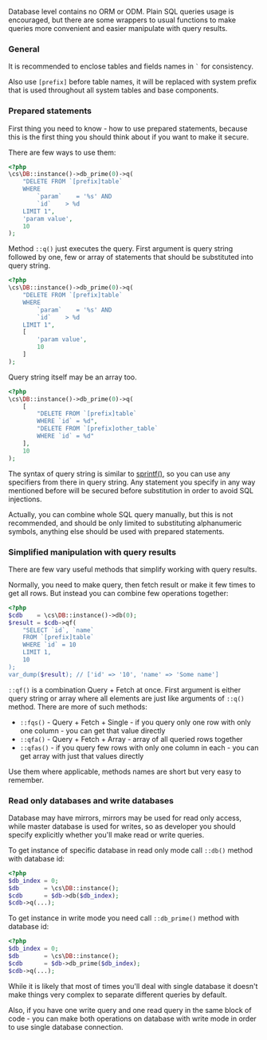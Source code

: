 Database level contains no ORM or ODM. Plain SQL queries usage is encouraged, but there are some wrappers to usual functions to make queries more convenient and easier manipulate with query results.

### General
It is recommended to enclose tables and fields names in `` ` `` for consistency.

Also use `[prefix]` before table names, it will be replaced with system prefix that is used throughout all system tables and base components.

### Prepared statements
First thing you need to know - how to use prepared statements, because this is the first thing you should think about if you want to make it secure.

There are few ways to use them:
```php
<?php
\cs\DB::instance()->db_prime(0)->q(
    "DELETE FROM `[prefix]table`
    WHERE
        `param`    = '%s' AND
        `id`    > %d
    LIMIT 1",
    'param value',
    10
);
```

Method `::q()` just executes the query. First argument is query string followed by one, few or array of statements that should be substituted into query string.

```php
<?php
\cs\DB::instance()->db_prime(0)->q(
    "DELETE FROM `[prefix]table`
    WHERE
        `param`    = '%s' AND
        `id`    > %d
    LIMIT 1",
    [
        'param value',
        10
    ]
);
```

Query string itself may be an array too.

```php
<?php
\cs\DB::instance()->db_prime(0)->q(
    [
        "DELETE FROM `[prefix]table`
        WHERE `id` = %d",
        "DELETE FROM `[prefix]other_table`
        WHERE `id` = %d"
    ],
    10
);
```

The syntax of query string is similar to [sprintf()](https://php.net/manual/en/function.sprintf.php), so you can use any specifiers from there in query string.
Any statement you specify in any way mentioned before will be secured before substitution in order to avoid SQL injections.

Actually, you can combine whole SQL query manually, but this is not recommended, and should be only limited to substituting alphanumeric symbols,
anything else should be used with prepared statements.

### Simplified manipulation with query results
There are few vary useful methods that simplify working with query results.

Normally, you need to make query, then fetch result or make it few times to get all rows. But instead you can combine few operations together:

```php
<?php
$cdb    = \cs\DB::instance()->db(0);
$result = $cdb->qf(
    "SELECT `id`, `name`
    FROM `[prefix]table`
    WHERE `id` = 10
    LIMIT 1,
    10
);
var_dump($result); // ['id' => '10', 'name' => 'Some name']
```

`::qf()` is a combination Query + Fetch at once. First argument is either query string or array where all elements are just like arguments of `::q()` method.
There are more of such methods:
* `::fqs()` - Query + Fetch + Single - if you query only one row with only one column - you can get that value directly
* `::qfa()` - Query + Fetch + Array - array of all queried rows together
* `::qfas()` - if you query few rows with only one column in each - you can get array with just that values directly

Use them where applicable, methods names are short but very easy to remember.

### Read only databases and write databases
Database may have mirrors, mirrors may be used for read only access, while master database is used for writes, so as developer you should specify explicitly whether you'll make read or write queries.

To get instance of specific database in read only mode call `::db()` method with database id:

```php
<?php
$db_index = 0;
$db       = \cs\DB::instance();
$cdb      = $db->db($db_index);
$cdb->q(...);
```

To get instance in write mode you need call `::db_prime()` method with database id:

```php
<?php
$db_index = 0;
$db       = \cs\DB::instance();
$cdb      = $db->db_prime($db_index);
$cdb->q(...);
```

While it is likely that most of times you'll deal with single database it doesn't make things very complex to separate different queries by default.

Also, if you have one write query and one read query in the same block of code - you can make both operations on database with write mode in order to use single database connection.
